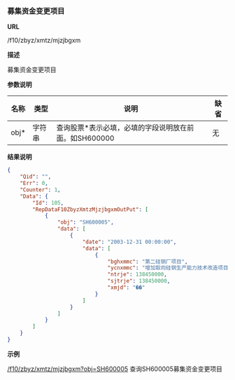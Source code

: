 
### 募集资金变更项目

**URL**

/f10/zbyz/xmtz/mjzjbgxm

**描述**

募集资金变更项目

**参数说明**

|名称|类型|说明|缺省|
| -------- | -------- | -------- | -------- |
|obj\*|字符串|查询股票\*表示必填，必填的字段说明放在前面。如SH600000|无|


**结果说明**

```json
{
    "Qid": "",
    "Err": 0,
    "Counter": 1,
    "Data": {
        "Id": 105,
        "RepDataF10ZbyzXmtzMjzjbgxmOutPut": [
            {
                "obj": "SH600005",
                "data": [
                    {
                        "date": "2003-12-31 00:00:00",
                        "data": [
                            {
                                "bghxmmc": "第二硅钢厂项目",
                                "ycnxmmc": "增加取向硅钢生产能力技术改造项目先行实施项目",
                                "ntrje": 138450000,
                                "sjtrje": 138450000,
                                "xmjd": "��"
                            }
                        ]
                    }
                ]
            }
        ]
    }
}
```

**示例**

[/f10/zbyz/xmtz/mjzjbgxm?obj=SH600005]($APIHOST$/f10/zbyz/xmtz/mjzjbgxm?obj=SH600005)
查询SH600005募集资金变更项目

